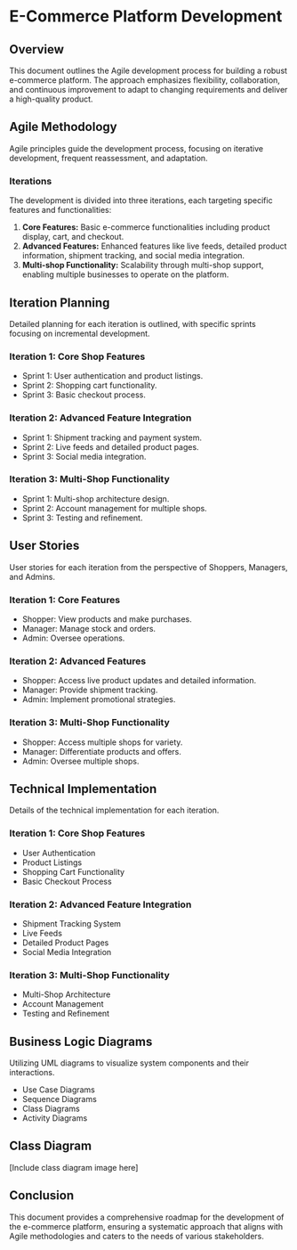 # E-Commerce Platform Development

## Overview

This document outlines the Agile development process for building a robust e-commerce platform. The approach emphasizes flexibility, collaboration, and continuous improvement to adapt to changing requirements and deliver a high-quality product.

## Agile Methodology

Agile principles guide the development process, focusing on iterative development, frequent reassessment, and adaptation.

### Iterations

The development is divided into three iterations, each targeting specific features and functionalities:

1. **Core Features:** Basic e-commerce functionalities including product display, cart, and checkout.
2. **Advanced Features:** Enhanced features like live feeds, detailed product information, shipment tracking, and social media integration.
3. **Multi-shop Functionality:** Scalability through multi-shop support, enabling multiple businesses to operate on the platform.

## Iteration Planning

Detailed planning for each iteration is outlined, with specific sprints focusing on incremental development.

### Iteration 1: Core Shop Features

- Sprint 1: User authentication and product listings.
- Sprint 2: Shopping cart functionality.
- Sprint 3: Basic checkout process.

### Iteration 2: Advanced Feature Integration

- Sprint 1: Shipment tracking and payment system.
- Sprint 2: Live feeds and detailed product pages.
- Sprint 3: Social media integration.

### Iteration 3: Multi-Shop Functionality

- Sprint 1: Multi-shop architecture design.
- Sprint 2: Account management for multiple shops.
- Sprint 3: Testing and refinement.

## User Stories

User stories for each iteration from the perspective of Shoppers, Managers, and Admins.

### Iteration 1: Core Features

- Shopper: View products and make purchases.
- Manager: Manage stock and orders.
- Admin: Oversee operations.

### Iteration 2: Advanced Features

- Shopper: Access live product updates and detailed information.
- Manager: Provide shipment tracking.
- Admin: Implement promotional strategies.

### Iteration 3: Multi-Shop Functionality

- Shopper: Access multiple shops for variety.
- Manager: Differentiate products and offers.
- Admin: Oversee multiple shops.

## Technical Implementation

Details of the technical implementation for each iteration.

### Iteration 1: Core Shop Features

- User Authentication
- Product Listings
- Shopping Cart Functionality
- Basic Checkout Process

### Iteration 2: Advanced Feature Integration

- Shipment Tracking System
- Live Feeds
- Detailed Product Pages
- Social Media Integration

### Iteration 3: Multi-Shop Functionality

- Multi-Shop Architecture
- Account Management
- Testing and Refinement

## Business Logic Diagrams

Utilizing UML diagrams to visualize system components and their interactions.

- Use Case Diagrams
- Sequence Diagrams
- Class Diagrams
- Activity Diagrams

## Class Diagram

[Include class diagram image here]

## Conclusion

This document provides a comprehensive roadmap for the development of the e-commerce platform, ensuring a systematic approach that aligns with Agile methodologies and caters to the needs of various stakeholders.
